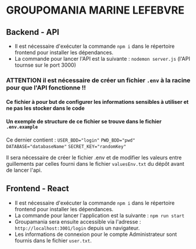 # GROUPOMANIA MARINE LEFEBVRE

## Backend - API

- Il est nécessaire d'exécuter la commande `npm i` dans le répertoire frontend pour installer les dépendances.
- La commande pour lancer l'API est la suivante : `nodemon server.js` (l'API tournse sur le port 3000)

### ATTENTION il est nécessaire de créer un fichier `.env` à la racine pour que l'API fonctionne !!
#### Ce fichier à pour but de configurer les informations sensibles à utiliser et ne pas les stocker dans le code

#### Un exemple de structure de ce fichier se trouve dans le fichier `.env.example`
Ce dernier contient :
`USER_BDD="login"`
`PWD_BDD="pwd"`
`DATABASE="databaseName"`
`SECRET_KEY="randomKey"`

Il sera nécessaire de créer le fichier .env et de modifier les valeurs entre guillements par celles fourni dans le fichier `valuesEnv.txt` du dépôt avant de lancer l'api.

## Frontend - React

- Il est nécessaire d'exécuter la commande `npm i` dans le répertoire frontend pour installer les dépendances.
- La commande pour lancer l'application est la suivante : `npm run start`
- Groupamania sera ensuite accessible via l'adresse : `http://localhost:3001/login` depuis un navigateur.
- Les informations de connexion pour le compte Administrateur sont fournis dans le fichier `user.txt`.
